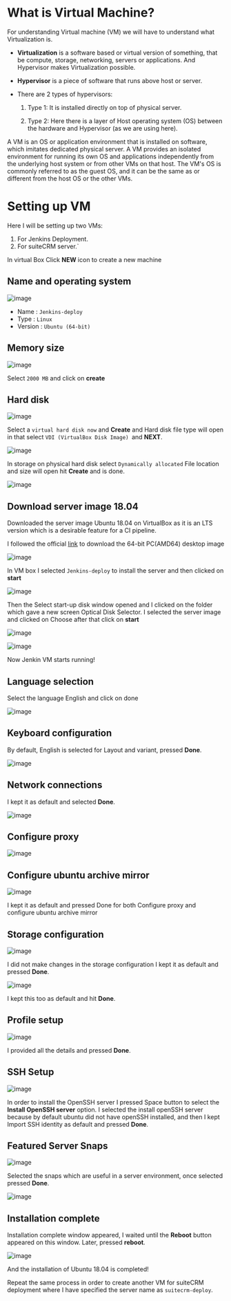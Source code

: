 # What is Virtual Machine? 

For understanding Virtual machine (VM) we will have to understand what Virtualization is. 

- **Virtualization** is a software based or virtual version of something, that be compute, storage, networking, servers or applications. And Hypervisor makes Virtualization possible. 

- **Hypervisor** is a piece of software that runs above host or server. 

- There are 2 types of hypervisors: 

    1. Type 1: It is installed directly on top of physical server. 

    2. Type 2: Here there is a layer of Host operating system (OS) between the hardware and Hypervisor (as we are using here). 

A VM is an OS or application environment that is installed on software, which imitates dedicated physical server. A VM provides an isolated environment for running its own OS and applications independently from the underlying host system or from other VMs on that host. The VM's OS is commonly referred to as the guest OS, and it can be the same as or different from the host OS or the other VMs. 
   
# Setting up VM
Here I will be setting up two VMs:

1. For Jenkins Deployment.
2. For suiteCRM server.`

In virtual Box Click **NEW** icon to create a new machine

## Name and operating system 

![image](/pictures/os.png)

- Name : `Jenkins-deploy`
- Type : `Linux`
- Version : `Ubuntu (64-bit)`
## Memory size 

![image](/pictures/2.png) 

Select `2000 MB` and click on **create** 

## Hard disk 

![image](/pictures/3.png) 

Select a `virtual hard disk now` and **Create** and Hard disk file type will open in that select `VDI (VirtualBox Disk Image) `and **NEXT**. 

![image](/pictures/js.png) 

In storage on physical hard disk select `Dynamically allocated` File location and size will open hit **Create** and is done. 

![image](/pictures/2021-06-29_19-41.png) 

## Download server image 18.04 

Downloaded the server image Ubuntu 18.04 on VirtualBox as it is an LTS version which is a desirable feature for a CI pipeline.  

I followed the official [link](https://releases.ubuntu.com/18.04/) to download the 64-bit PC(AMD64) desktop image  

![image](/pictures/desktop.png) 

In VM box I selected `Jenkins-deploy` to install the server and then clicked on **start** 

![image](/pictures/mark.png) 

Then the Select start-up disk window opened and I clicked on the folder which gave a new screen Optical Disk Selector. I selected the server image and clicked on Choose after that click on **start** 

![image](/pictures/optical.png) 

![image](/pictures/8.png) 

Now Jenkin VM starts running! 

## Language selection 

Select the language English and click on done 

![image](/pictures/9.png) 

## Keyboard configuration 

By default, English is selected for Layout and variant, pressed **Done**. 

![image](/pictures/10.png) 

## Network connections 

I kept it as default and selected **Done**. 

![image](/pictures/11.png) 

## Configure proxy  

![image](/pictures/12.png) 

## Configure ubuntu archive mirror 

![image](/pictures/13.png) 

I kept it as default and pressed Done for both Configure proxy and configure ubuntu archive mirror  

## Storage configuration 

![image](/pictures/14.png) 

I did not make changes in the storage configuration I kept it as default and pressed **Done**. 

![image](/pictures/15.png) 

I kept this too as default and hit **Done**. 

## Profile setup 

![image](/pictures/17.png) 

I provided all the details and pressed **Done**. 

## SSH Setup 

![image](/pictures/18.png) 

In order to install the OpenSSH server I pressed Space button to select the **Install OpenSSH server** option. I selected the install openSSH server because by default ubuntu did not have openSSH installed, and then I kept Import SSH identity as default and pressed **Done**. 

## Featured Server Snaps 

![image](/pictures/19.png)  

Selected the snaps which are useful in a server environment, once selected pressed **Done**. 

![image](/pictures/20.png) 

## Installation complete 

Installation complete window appeared, I waited until the **Reboot** button appeared on this window. Later, pressed **reboot**. 

![image](/pictures/21.png) 

And the installation of Ubuntu 18.04 is completed! 

Repeat the same process in order to create another VM for suiteCRM deployment where I have specified the server name as `suitecrm-deploy`. 

 
 
 

 